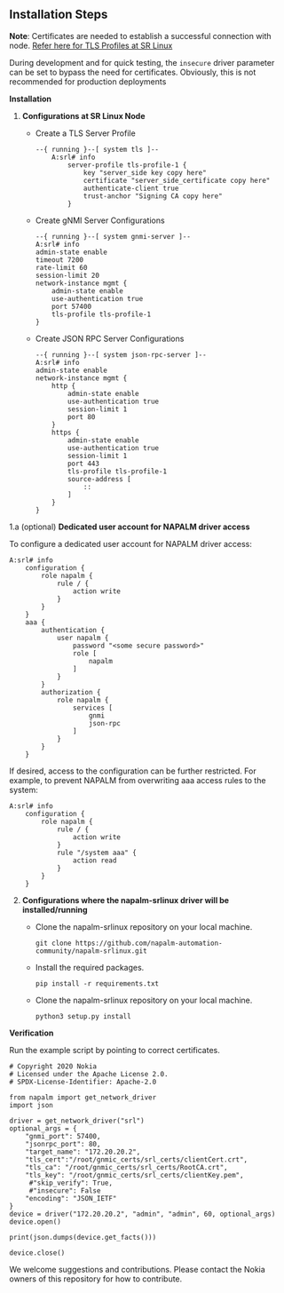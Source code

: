 ## Installation Steps
**Note**: Certificates are needed to establish a successful connection with node. [Refer here for TLS Profiles at SR Linux](https://infocenter.nokia.com/public/SRLINUX200R6A/index.jsp?topic=%2Fcom.srlinux.configbasics%2Fhtml%2Fconfigb-config-mgmt.html)

During development and for quick testing, the ```insecure``` driver parameter can be set to bypass the need for certificates. Obviously, this is not recommended for production deployments

**Installation**

1. **Configurations at SR Linux Node**

	- Create a TLS Server Profile
        ```
        --{ running }--[ system tls ]--
            A:srl# info
                server-profile tls-profile-1 {
                    key "server_side key copy here"
                    certificate "server_side_certificate copy here"
                    authenticate-client true
                    trust-anchor "Signing CA copy here"
                }
        ```
    - Create gNMI Server Configurations
        ```
        --{ running }--[ system gnmi-server ]--
        A:srl# info
        admin-state enable
        timeout 7200
        rate-limit 60
        session-limit 20
        network-instance mgmt {
            admin-state enable
            use-authentication true
            port 57400
            tls-profile tls-profile-1
        }
        ```

    - Create JSON RPC Server Configurations
        ```
        --{ running }--[ system json-rpc-server ]--
        A:srl# info
        admin-state enable
        network-instance mgmt {
            http {
                admin-state enable
                use-authentication true
                session-limit 1
                port 80
            }
            https {
                admin-state enable
                use-authentication true
                session-limit 1
                port 443
                tls-profile tls-profile-1
                source-address [
                    ::
                ]
            }
        }
       ```   

1.a (optional) **Dedicated user account for NAPALM driver access**

To configure a dedicated user account for NAPALM driver access:
```
A:srl# info
    configuration {
        role napalm {
            rule / {
                action write
            }
        }
    }
    aaa {
        authentication {
            user napalm {
                password "<some secure password>"
                role [
                    napalm
                ]
            }
        }
        authorization {
            role napalm {
                services [
                    gnmi
                    json-rpc
                ]
            }
        }
    }
```

If desired, access to the configuration can be further restricted. For example, to prevent NAPALM from overwriting aaa access rules to the system:
```
A:srl# info
    configuration {
        role napalm {
            rule / {
                action write
            }
            rule "/system aaa" {
                action read
            }
        }
    }
```

2. **Configurations where the napalm-srlinux driver will be installed/running**

	- Clone the napalm-srlinux repository on your local machine.</br>
	    ```
	    git clone https://github.com/napalm-automation-community/napalm-srlinux.git
	    ```
	- Install the required packages.</br>
	    ```
	    pip install -r requirements.txt
	    ```
	- Clone the napalm-srlinux repository on your local machine. </br>
	    ```
	    python3 setup.py install
	    ```


**Verification**

Run the example script by pointing to correct certificates.

```
# Copyright 2020 Nokia
# Licensed under the Apache License 2.0.
# SPDX-License-Identifier: Apache-2.0

from napalm import get_network_driver
import json

driver = get_network_driver("srl")
optional_args = {
    "gnmi_port": 57400,
    "jsonrpc_port": 80,
    "target_name": "172.20.20.2",
    "tls_cert":"/root/gnmic_certs/srl_certs/clientCert.crt",
    "tls_ca": "/root/gnmic_certs/srl_certs/RootCA.crt",
    "tls_key": "/root/gnmic_certs/srl_certs/clientKey.pem",
     #"skip_verify": True,
     #"insecure": False
    "encoding": "JSON_IETF"
}
device = driver("172.20.20.2", "admin", "admin", 60, optional_args)
device.open()

print(json.dumps(device.get_facts()))

device.close()
```
We welcome suggestions and contributions. Please contact the Nokia owners of this repository for how to contribute.
